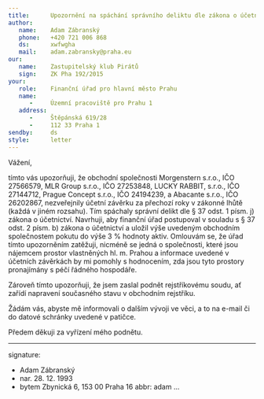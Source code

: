 ```yaml
---
title:      Upozornění na spáchání správního deliktu dle zákona o účetnictví
author:
   name:    Adam Zábranský
   phone:   +420 721 006 868
   ds:      xwfwgha
   mail:    adam.zabransky@praha.eu
our:
   name:    Zastupitelský klub Pirátů
   sign:    ZK Pha 192/2015
your:
   role:    Finanční úřad pro hlavní město Prahu
   name:
      -     Územní pracoviště pro Prahu 1
   address:
      -     Štěpánská 619/28
      -     112 33 Praha 1
sendby:     ds
style:      letter
---
```


Vážení,

tímto vás upozorňuji, že obchodní společnosti Morgenstern s.r.o., IČO 27566579, MLR Group s.r.o., IČO 27253848, LUCKY RABBIT, s.r.o., IČO 27144712, Prague Concept s.r.o., IČO 24194239, a Abacante s.r.o., IČO 26202867, nezveřejnily účetní závěrku za přechozí roky v zákonné lhůtě (každá v jiném rozsahu). Tím spáchaly správní delikt dle § 37 odst. 1 písm. j) zákona o účetnictví. Navrhuji, aby finanční úřad postupoval v souladu s § 37 odst. 2 písm. b) zákona o účetnictví a uložil výše uvedeným obchodním společnostem pokutu do výše 3 % hodnoty aktiv. Omlouvám se, že úřad tímto upozorněním zatěžuji, nicméně se jedná o společnosti, které jsou nájemcem prostor vlastněných hl. m. Prahou a informace uvedené v účetních závěrkách by mi pomohly s hodnocením, zda jsou tyto prostory pronajímány s péčí řádného hospodáře.

Zároveň tímto upozorňuji, že jsem zaslal podnět rejstříkovému soudu, ať zařídí napravení současného stavu v obchodním rejstříku.

Žádám vás, abyste mě informovali o dalším vývoji ve věci, a to na e-mail či do datové schránky uvedené v patičce.

Předem děkuji za vyřízení mého podnětu.

---
signature:
  - Adam Zábranský
  - nar. 28. 12. 1993
  - bytem Zbynická 6, 153 00 Praha 16
abbr:       adam
...
